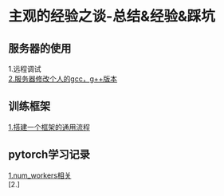 主观的经验之谈-总结&经验&踩坑
===
服务器的使用
---
1.远程调试<br>
[2.服务器修改个人的gcc，g++版本](https://github.com/ZM-Zhou/TheWaytoBigBrother/blob/master/notes/server/multiple_gcc_g%2B%2B.md)

训练框架
---
[1.搭建一个框架的通用流程](https://github.com/ZM-Zhou/TheWaytoBigBrother/tree/master/example_project)

pytorch学习记录
---
[1.num_workers相关](https://github.com/ZM-Zhou/TheWaytoBigBrother/blob/master/notes/pytorch/about_num_workers.md)<br>
[2.]

